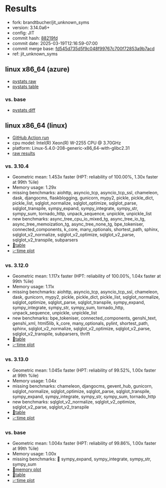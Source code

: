 # Results

- fork: brandtbucher/jit_unknown_syms
- version: 3.14.0a6+
- config: JIT
- commit hash: [88219fd](https://github.com/brandtbucher/cpython/commit/88219fd)
- commit date: 2025-03-19T12:16:59-07:00
- commit merge base: [fd545d735d5f9c048f99767c700f72853a9b7acd](https://github.com/python/cpython/commit/fd545d735d5f9c048f99767c700f72853a9b7acd)
- ref: jit_unknown_syms

## linux x86_64 (azure)

- [pystats raw](bm-20250319-azure-x86_64-brandtbucher-jit_unknown_syms-3.14.0a6%2B-88219fd-pystats.json)
- [pystats table](bm-20250319-azure-x86_64-brandtbucher-jit_unknown_syms-3.14.0a6%2B-88219fd-pystats.md)

### vs. base

- [pystats diff](bm-20250319-azure-x86_64-brandtbucher-jit_unknown_syms-3.14.0a6%2B-88219fd-pystats-vs-base.md)

## linux x86_64 (linux)

- [GitHub Action run](https://github.com/faster-cpython/benchmarking/actions/runs/13954909592)
- cpu model: Intel(R) Xeon(R) W-2255 CPU @ 3.70GHz
- platform: Linux-5.4.0-208-generic-x86_64-with-glibc2.31
- [raw results](bm-20250319-linux-x86_64-brandtbucher-jit_unknown_syms-3.14.0a6%2B-88219fd.json)

### vs. 3.10.4

- Geometric mean: 1.453x faster (HPT: reliability of 100.00%, 1.30x faster at 99th %ile)
- Memory usage: 1.29x
- missing benchmarks: aiohttp, asyncio_tcp, asyncio_tcp_ssl, chameleon, dask, djangocms, flaskblogging, gunicorn, mypy2, pickle, pickle_dict, pickle_list, sqlglot_normalize, sqlglot_optimize, sqlglot_parse, sqlglot_transpile, sympy_expand, sympy_integrate, sympy_str, sympy_sum, tornado_http, unpack_sequence, unpickle, unpickle_list
- new benchmarks: async_tree_cpu_io_mixed_tg, async_tree_io_tg, async_tree_memoization_tg, async_tree_none_tg, bpe_tokeniser, connected_components, k_core, many_optionals, shortest_path, sphinx, sqlglot_v2_normalize, sqlglot_v2_optimize, sqlglot_v2_parse, sqlglot_v2_transpile, subparsers
- [📄table](bm-20250319-linux-x86_64-brandtbucher-jit_unknown_syms-3.14.0a6%2B-88219fd-vs-3.10.4.md)
- [📈time plot](bm-20250319-linux-x86_64-brandtbucher-jit_unknown_syms-3.14.0a6%2B-88219fd-vs-3.10.4.svg)

### vs. 3.12.0

- Geometric mean: 1.117x faster (HPT: reliability of 100.00%, 1.04x faster at 99th %ile)
- Memory usage: 1.11x
- missing benchmarks: aiohttp, asyncio_tcp, asyncio_tcp_ssl, chameleon, dask, gunicorn, mypy2, pickle, pickle_dict, pickle_list, sqlglot_normalize, sqlglot_optimize, sqlglot_parse, sqlglot_transpile, sympy_expand, sympy_integrate, sympy_str, sympy_sum, tornado_http, unpack_sequence, unpickle, unpickle_list
- new benchmarks: bpe_tokeniser, connected_components, genshi_text, genshi_xml, html5lib, k_core, many_optionals, pylint, shortest_path, sphinx, sqlglot_v2_normalize, sqlglot_v2_optimize, sqlglot_v2_parse, sqlglot_v2_transpile, subparsers, thrift
- [📄table](bm-20250319-linux-x86_64-brandtbucher-jit_unknown_syms-3.14.0a6%2B-88219fd-vs-3.12.0.md)
- [📈time plot](bm-20250319-linux-x86_64-brandtbucher-jit_unknown_syms-3.14.0a6%2B-88219fd-vs-3.12.0.svg)

### vs. 3.13.0

- Geometric mean: 1.045x faster (HPT: reliability of 99.52%, 1.00x faster at 99th %ile)
- Memory usage: 1.04x
- missing benchmarks: chameleon, djangocms, gevent_hub, gunicorn, sqlglot_normalize, sqlglot_optimize, sqlglot_parse, sqlglot_transpile, sympy_expand, sympy_integrate, sympy_str, sympy_sum, tornado_http
- new benchmarks: sqlglot_v2_normalize, sqlglot_v2_optimize, sqlglot_v2_parse, sqlglot_v2_transpile
- [📄table](bm-20250319-linux-x86_64-brandtbucher-jit_unknown_syms-3.14.0a6%2B-88219fd-vs-3.13.0.md)
- [📈time plot](bm-20250319-linux-x86_64-brandtbucher-jit_unknown_syms-3.14.0a6%2B-88219fd-vs-3.13.0.svg)

### vs. base

- Geometric mean: 1.004x faster (HPT: reliability of 99.86%, 1.00x faster at 99th %ile)
- Memory usage: 1.00x
- missing benchmarks: 🔴 sympy_expand, sympy_integrate, sympy_str, sympy_sum
- [🧠memory plot](bm-20250319-linux-x86_64-brandtbucher-jit_unknown_syms-3.14.0a6%2B-88219fd-vs-base-mem.svg)
- [📄table](bm-20250319-linux-x86_64-brandtbucher-jit_unknown_syms-3.14.0a6%2B-88219fd-vs-base.md)
- [📈time plot](bm-20250319-linux-x86_64-brandtbucher-jit_unknown_syms-3.14.0a6%2B-88219fd-vs-base.svg)

